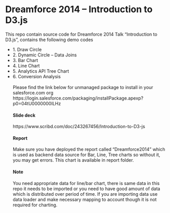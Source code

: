 <h1>Dreamforce 2014 – Introduction to D3.js</h1>

This repo contain source code for Dreamforce 2014 Talk “Introduction to D3.js”, contains the following demo codes
<ul>
<li>1.	Draw Circle</li>
<li>2.	Dynamic Circle – Data Joins</li>
<li>3.	Bar Chart </li>
<li>4.	Line Chart </li>
<li>5.	Analytics API Tree Chart </li>
<li>6.	Conversion Analysis</li>

<br/>
Please find the link below for unmanaged package to install in your salesforce.com org
<br/>
https://login.salesforce.com/packaging/installPackage.apexp?p0=04tU0000000ILHz

<h4>Slide deck</h4>
https://www.scribd.com/doc/243267456/Introduction-to-D3-js

<h4>Report</h4>
Make sure you have deployed the report called “Dreamforce2014” which is used as backend data source for Bar, Line, Tree charts so without it, you may get errors. This chart is available in report folder.

<h4>Note</h4>
You need appropriate data for line/bar chart, there is same data in this repo it needs to be imported or you need to have good amount of data which is distributed over period of time. If you are importing data use data loader and make necessary mapping to account though it is not required for charting.


